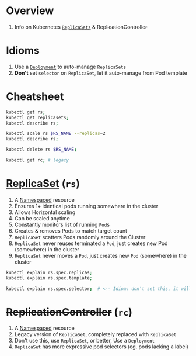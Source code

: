 # Overview
1. Info on Kubernetes [`ReplicaSets`](https://kubernetes.io/docs/concepts/workloads/controllers/replicaset/) & ~~ReplicationController~~


# Idioms
1. Use a [`Deployment`](https://kubernetes.io/docs/concepts/workloads/controllers/deployment/) to auto-manage `ReplicaSets`
1. **Don't** set `selector` on `ReplicaSet`, let it auto-manage from Pod template


# Cheatsheet
```sh
kubectl get rs;
kubectl get replicasets;
kubectl describe rs;

kubectl scale rs $RS_NAME --replicas=2
kubectl describe rs;

kubectl delete rs $RS_NAME;

kubectl get rc; # legacy
```


# [ReplicaSet](https://kubernetes.io/docs/concepts/workloads/controllers/replicaset/) (`rs`)
1. A [Namespaced](https://kubernetes.io/docs/concepts/overview/working-with-objects/namespaces/) resource
1. Ensures 1+ identical pods running somewhere in the cluster
1. Allows Horizontal scaling
1. Can be scaled anytime
1. Constantly monitors list of running `Pod`s
1. Creates & removes Pods to match target count
1. `ReplicaSet` scatters Pods randomly around the Cluster
1. `ReplicaSet` never reuses terminated a `Pod`, just creates new Pod (somewhere) in the cluster
1. `ReplicaSet` never moves a `Pod`, just creates new `Pod` (somewhere) in the cluster
```sh
kubectl explain rs.spec.replicas;
kubectl explain rs.spec.template;

kubectl explain rs.spec.selector;  # <-- Idiom: don't set this, it will take from Pod `template`
```


# ~~ReplicationController~~ (`rc`)
1. A [Namespaced](https://kubernetes.io/docs/concepts/overview/working-with-objects/namespaces/) resource
1. Legacy version of `ReplicaSet`, completely replaced with `ReplicaSet`
1. Don't use this, use `ReplicaSet`, or better, Use a `Deployment`
1. `ReplicaSet` has more expressive pod selectors (eg. pods lacking a label)
